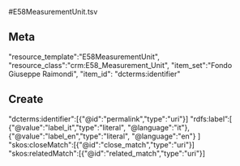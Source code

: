 #E58MeasurementUnit.tsv

## Meta
"resource_template":"E58MeasurementUnit",
"resource_class":"crm:E58_Measurement_Unit",
"item_set":"Fondo Giuseppe Raimondi",
"item_id": "dcterms:identifier"

## Create
"dcterms:identifier":[{"@id":"permalink","type":"uri"}]
"rdfs:label”:[
{"@value":"label_it","type":"literal", "@language":"it"},
{"@value":"label_en","type":"literal", "@language":"en"}
]
"skos:closeMatch":[{"@id":"close_match","type":"uri"}]
"skos:relatedMatch":[{"@id":"related_match","type":"uri"}]